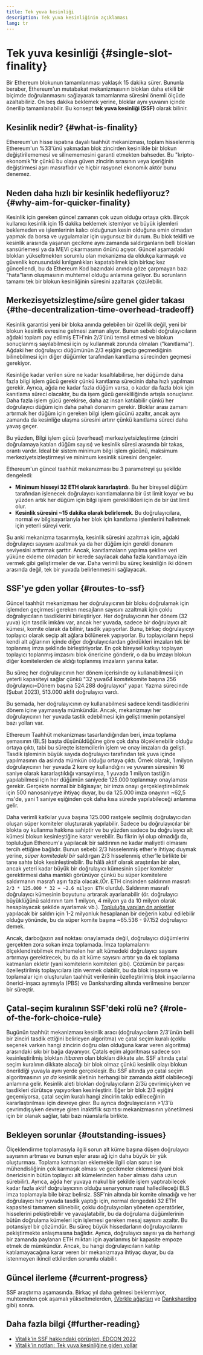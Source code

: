 ```yaml
---
title: Tek yuva kesinliği
description: Tek yuva kesinliğinin açıklaması
lang: tr
---
```


# Tek yuva kesinliği {#single-slot-finality}

Bir Ethereum blokunun tamamlanması yaklaşık 15 dakika sürer. Bununla beraber, Ethereum'un mutabakat mekanizmasının blokları daha etkili bir biçimde doğrulanmasını sağlayarak tamamlanma süresini önemli ölçüde azaltabiliriz. On beş dakika beklemek yerine, bloklar aynı yuvanın içinde önerilip tamamlanabilir. Bu konsept **tek yuva kesinliği (SSF)** olarak bilinir.

## Kesinlik nedir? {#what-is-finality}

Ethereum'un hisse ispatına dayalı taahhüt mekanizması, toplam hisselenmiş Ethereum'un %33'ünü yakmadan blok zincirden kesinlikle bir blokun değiştirilememesi ve silinememesini garanti etmekten bahseder. Bu "kripto-ekonomik"tir çünkü bu olaya güven zincirin sırasının veya içeriğinin değiştirmesi aşırı masraflıdır ve hiçbir rasyonel ekonomik aktör bunu denemez.

## Neden daha hızlı bir kesinlik hedefliyoruz? {#why-aim-for-quicker-finality}

Kesinlik için gereken güncel zamanın çok uzun olduğu ortaya çıktı. Birçok kullanıcı kesinlik için 15 dakika beklemek istemiyor ve büyük işlemleri beklemeden ve işlemlerinin kalıcı olduğunun kesin olduğuna emin olmadan yapmak da borsa ve uygulamalar için uygunsuz bir durum. Bu blok teklifi ve kesinlik arasında yaşanan gecikme aynı zamanda saldırganların belli blokları sansürlemesi ya da MEVi çıkarmasının önünü açıyor. Güncel aşamadaki blokları yükseltmekten sorumlu olan mekanizma da oldukça karmaşık ve güvenlik konusundaki kırılganlıkları kapatabilmek için birkaç kez güncellendi, bu da Ethereum Kod bazındaki anında göze çarpmayan bazı "hata"ların oluşmasının muhtemel olduğu anlamına geliyor. Bu sorunların tamamı tek bir blokun kesinliğinin süresini azaltarak çözülebilir.

## Merkezisyetsizleştime/süre genel gider takası {#the-decentralization-time-overhead-tradeoff}

Kesinlik garantisi yeni bir bloka anında gelebilen bir özelllik değil, yeni bir blokun kesinlik evresine gelmesi zaman alıyor. Bunun sebebi doğrulayıcıların ağdaki toplam pay edilmiş ETH'nin 2/3'ünü temsil etmesi ve blokun sonuçlanmış sayılabilmesi için oy kullanmak zorunda olmaları ("kanıtlama"). Ağdaki her doğrulayıcı düğümünün 2/3 eşiğini geçip geçmediğinin bilinebilmesi için diğer düğümler tarafından kanıtlama sürecinden geçmesi gerekiyor.

Kesinliğe kadar verilen süre ne kadar kısaltılabilirse, her düğümde daha fazla bilgi işlem gücü gerekir çünkü kanıtlama sürecinin daha hızlı yapılması gerekir. Ayrıca, ağda ne kadar fazla düğüm varsa, o kadar da fazla blok için kanıtlama süreci olacaktır, bu da işem gücü gerekliliğinde artışla sonuçlanır. Daha fazla işlem gücü gerekirse, daha az insan katılabilir çünkü her doğrulayıcı düğüm için daha pahalı donanım gerekir. Bloklar arası zamanı artırmak her düğüm için gereken bilgi işlem gücünü azaltır, ancak aynı zamanda da kesinliğe ulaşma süresini artırır çünkü kanıtlama süreci daha yavaş geçer.

Bu yüzden, Bilgi işlem gücü (overhead) merkeziyetsizleştirme (zinciri doğrulamaya katılan düğüm sayısı) ve kesinlik süresi arasında bir takas, orantı vardır. İdeal bir sistem minimum bilgi işlem gücünü, maksimum merkeziyetsizleştirmeyi ve minimum kesinlik süresini dengeler.

Ethereum'un güncel taahhüt mekanızması bu 3 parametreyi şu şekilde dengeledi:

- **Minimum hisseyi 32 ETH olarak kararlaştırdı**. Bu her bireysel düğüm tarafından işlenecek doğrulayıcı kanıtlamalarına bir üst limit koyar ve bu yüzden artık her düğüm için bilgi işlem gereklilikleri için de bir üst limit olur.
- **Kesinlik süresini ~15 dakika olarak belirlemek**. Bu doğrulayıcılara, normal ev bilgisayarlarıyla her blok için kanıtlama işlemlerini halletmek için yeterli süreyi verir.

Şu anki mekanizma tasarımıyla, kesinlik süresini azaltmak için, ağdaki doğrulayıcı sayısını azaltmak ya da her düğüm için gerekli donanım seviyesini arttırmak şarttır. Ancak, kanıtlamaların yapılma şekline veri yüküne ekleme olmadan bir kerede sayılacak daha fazla kanıtlamaya izin vermek gibi geliştirmeler de var. Daha verimli bu süreç kesinliğin iki dönem arasında değil, tek bir yuvada belirlenmesini sağlayacak.

## SSF'ye gden yollar {#routes-to-ssf}

<ExpandableCard title= "Neden bugün SSF'ye sahip olamayız?" eventCategory="/roadmap/single-slot-finality" eventName="clicked Why can't we hear SSF today?">

Güncel taahhüt mekanizması her doğrulayıcının bir bloku doğrulamak için işlemden geçirmesi gereken mesajların sayısını azaltmak için çoklu doğralıyıcıların tasdiklerini birleştiriyor. Her doğrulayıcının her dönem (32 yuva) için tasdik imkânı var, ancak her yuvada, sadece bir doğrulayıcı alt kümesi, komite olarak da bilinir, tasdik yapıyorlar. Bunu, birkaç doğrulayıcıyı toplayıcı olarak seçip alt ağlara bölünerek yapıyorlar. Bu toplayıcıların hepsi kendi alt ağlarının içinde diğer doğrulayıcılardan gördükleri imzaları tek bir toplanmış imza şeklinde birleştiriyorlar. En çok bireysel katkıyı toplayan toplayıcı toplanmış imzasını blok önericine gönderir, o da bu imzayı blokun diğer komitelerden de aldığı toplanmış imzaların yanına katar.

Bu süreç her doğrulayıcının her dönem içerisinde oy kullanabilmesi için yeterli kapasiteyi sağlar çünkü "32 yuva*64 komite*komite başına 256 doğrulayıcı=Dönem başına 524.288 doğrulayıcı" yapar. Yazma sürecinde (Şubat 2023), 513.000 akfit doğrulayıcı vardı.

Bu şemada, her doğrulayıcının oy kullanabilmesi sadece kendi tasdiklerini dönem içine yaymasıyla mümkündür. Ancak, mekanizmayı her doğrulayıcının her yuvada tastik edebilmesi için geliştirmenin potansiyel bazı yolları var.
</ExpandableCard>

Ethereum Taahhüt mekanizması tasarlandığından beri, imza toplama şemasının (BLS) başta düşünüldüğüne göre çok daha ölçeklenebilir olduğu ortaya çıktı, tabi bu süreçte istemcilerin işlem ve onay imzaları da gelişti. Tasdik işleminin büyük sayıda doğrulayıcı tarafından tek yuva içinde yapılmasının da aslında mümkün olduğu ortaya çıktı. Örnek olarak, 1 milyon doğrulayıcının her yuvada 2 kere oy kullandığını ve yuvanın süresinin 16 saniye olarak kararlaştıldığı varsayılırsa, 1 yuvada 1 milyon tastiğin yapılabilmesi için her düğümün saniyede 125.000 toplanmayı onaylaması gerekir. Gerçekte normal bir bilgisayar, bir imza onayı gerçekleştirebilmek için 500 nanosaniyeye ihtiyaç duyar, bu da 125.000 imza onayının ~62,5 ms'de, yani 1 saniye eşiğinden çok daha kısa sürede yapılabileceği anlamına gelir.

Daha verimli katkılar yuva başına 125.000 rastgele seçilmiş doğrulayıcıdan oluşan süper komiteler oluşturarak yapılabilir. Sadece bu doğrulayıcılar bir blokta oy kullanma hakkına sahiptir ve bu yüzden sadece bu doğrulayıcı alt kümesi blokun kesinleştiğine karar verebilir. Bu fikrin iyi olup olmadığı da, topluluğun Ethereum'a yapılacak bir saldırının ne kadar maliyetli olmasını tercih ettiğine bağlıdır. Bunun sebebi 2/3 hisselenmiş ether'e ihtiyaç duymak yerine, _süper komitedeki bir_ saldırgan 2/3 hisselenmiş ether'le birlikte bir tane sahte blok kesinleştirebilir. Bu hâlâ aktif olarak araştırılan bir alan, ancak yeteri kadar büyük bir doğrulayıcı kümesinin süper komiteler gerektirmesi daha mantıklı görünüyor çünkü bu süper komitelere saldırmanın masrafı aşırı fazla olacak.(Ör. ETH cinsinden saldırının masrafı `2/3 * 125.000 * 32 = ~2.6 milyon ETH` olurdu). Saldırının masrafı doğrulayıcı kümesinin boyutunu artırarak ayarlanabilir (ör. doğrulayıcı büyüklüğünü saldırının tam 1 milyon, 4 milyon ya da 10 milyon olarak hesaplayacak şekilde ayarlamak vb.). [Topluluğa yapılan ön anketler](https://youtu.be/ojBgyFl6-v4?t=755) yapılacak bir saldırı için 1-2 milyonluk hesaplanan bir değerin kabul edilebilir olduğu yönünde, bu da süper komite başına ~65.536 - 97.152 doğrulayıcı demek.

Ancak, darboğazın asıl noktası onaylamada değil, doğrulayıcı düğümlerini gerçekten zora sokan imza toplamada. İmza toplamalarını ölçeklendirebilmek muhtemelen her alt kümedeki doğrulayıcı sayısını artırmayı gerektirecek, bu da alt küme sayısını artıtır ya da ek toplama katmanları ekletir (yani komitelerin komiteleri gibi). Çözümün bir parçası özelleştirilmiş toplayıcılara izin vermek olabilir, bu da blok inşasına ve toplamalar için oluşturulan taahhüt verilerinin özelleştirilmiş blok inşacılarına önerici-inşacı ayrımıyla (PBS) ve Danksharding altında verilmesine benzer bir süreçtir.

## Çatal-seçim kuralının SSF'deki rolü ne? {#role-of-the-fork-choice-rule}

Bugünün taahhüt mekanizması kesinlik aracı (doğrulayıcıların 2/3'ünün belli bir zinciri tasdik ettiğini belirleyen algoritma) ve çatal seçim kuralı (çoklu seçenek varken hangi zincirin doğru olan olduğuna karar veren algoritma) arasındaki sıkı bir bağa dayanıyor. Çatals eçim algoritması sadece son kesinleştirilmiş bloktan _itibaren_ olan blokları dikkate alır. SSF altında çatal seçim kuralının dikkate alacağı bir blok olmaz çünkü kesinlik olayı blokun önerildiği yuvayla aynı yerde gerçekleşir. Bu SSF altında _ya_ çatal seçim algoritmasının _ya da_ kesinlik aletinin herhangi bir zamanda aktif olabileceği anlamına gelir. Kesinlik aleti blokları doğrulayıcıların 2/3ü çevrimiçiyken ve tasdikleri dürütsçe yapıyorken kesinleştirir. Eğer bir blok 2/3 eşiğini geçemiyorsa, çatal seçim kuralı hangi zincirin takip edileceğinin kararlaştırılması için devreye girer. Bu ayrıca doğrulayıcıların >1/3'ü çevrimdışıyken devreye giren inaktiflik sızıntısı mekanizmasının yönetilmesi için bir olanak sağlar, tabi bazı nüanslarla birlikte.

## Bekleyen sorunlar {#outstanding-issues}

Ölçeklendirme toplamasıyla ilgili sorun alt küme başına düşen doğrulayıcı sayısının artması ve bunun eşler arası ağ için daha büyük bir yük oluşturması. Toplama katmanları eklemekle ilgili olan sorun ise mühendisliğinin çok karmaşık olması ve gecikmeler eklemesi (yani blok önericisinin bütün toplayıcı alt kümelerinden haber alması daha uzun sürebilir). Ayrıca, ağda her yuvaya makul bir şekilde işlem yaptırabilecek kadar fazla aktif doğrulayıcının olduğu senaryonun nasıl halledileceği BLS imza toplamayla bile biraz belirsiz. SSF'nin altında bir komite olmadığı ve her doğrulayıcı her yuvada tasdik yaptığı için, normal dengedeki 32 ETH kapasitesi tamamen silinebilir, çoklu doğrulayıcıları yöneten operatörler, hisselerini pekiştirebilir ve yavaşlatabilir, bu da doğrulama düğümlerinin bütün doğrulama kümeleri için işlemesi gereken mesaj sayısını azaltır. Bu potansiyel bir çözümdür. Bu süreç büyük hissedarların doğrulayıcılarını pekiştirmekte anlaşmasına bağlıdır. Ayrıca, doğrulayıcı sayısı ya da herhangi bir zamanda paylanan ETH miktarı için ayarlanmış bir kapasite empoze etmek de mümkündür. Ancak, bu hangi doğrulayıcıların katılıp katılamayacağına karar veren bir mekanizmaya ihtiyaç duyar, bu da istenmeyen ikincil etkilerden sorumlu olabilir.

## Güncel ilerleme {#current-progress}

SSF araştırma aşamasında. Birkaç yıl daha gelmesi beklenmiyor, muhtemelen çok aşamalı yükseltmelerden, [(Verkle ağaçları](/roadmap/verkle-trees/) ve [Danksharding](/roadmap/danksharding/) gibi) sonra.

## Daha fazla bilgi {#further-reading}

- [Vitalik'in SSF hakkındaki görüşleri, EDCON 2022](https://www.youtube.com/watch?v=nPgUKNPWXNI)
- [Vitalik'in notları: Tek yuva kesinliğine giden yollar](https://notes.ethereum.org/@vbuterin/single_slot_finality)
